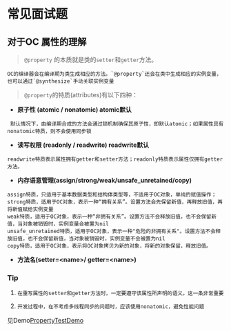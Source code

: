 # 常见面试题

## 对于OC 属性的理解

> `@property` 的本质就是类的`setter`和`getter`方法。
 
    OC的编译器会在编译期为类生成相应的方法。`@property`还会在类中生成相应的实例变量，也可以通过`@synthesize`手动关联实例变量

> `@property`的特质(attributes)有以下四种：

   -  **原子性 (atomic / nonatomic)   atomic默认** 
     
     默认情况下，由编译期合成的方法会通过锁机制确保其原子性，即默认atomic；如果属性具有nonatomic特质，则不会使用同步锁

   - **读写权限 (readonly / readwrite) readwrite默认**
    
    readwrite特质表示属性拥有getter和setter方法；readonly特质表示属性仅拥有getter方法。

   - **内存语意管理(assign/strong/weak/unsafe_unretained/copy)**
      
    assign特质，只适用于基本数据类型和结构体类型等，不适用于OC对象，单纯的赋值操作；
    strong特质，适用于OC对象，表示一种“拥有关系”。设置方法会先保留新值，再释放旧值，再将新值赋给实例变量
    weak特质，适用于OC对象，表示一种“非拥有关系”。设置方法不会释放旧值，也不会保留新值，当对象被销毁时，实例变量会被置为nil
    unsafe_unretained特质，适用于OC对象，表示一种"危险的非拥有关系"。设置方法不会释放旧值，也不会保留新值，当对象被销毁时，实例变量不会被置为nil
    copy特质，适用于OC对象，表示将OC对象拷贝为新的对象，将新的对象保留，释放旧值。

  - **方法名(setter=\<name\>/ getter=\<name\>)**
    

### Tip

1.  `在重写属性的setter和getter方法时，一定要遵守该属性所声明的语义。这一条非常重要`
    
   
2.  `开发过程中，在不考虑多线程同步的问题时，应该使用nonatomic，避免性能问题`

 见Demo[PropertyTestDemo][1]




[1]: https://github.com/ExistOrLive/DemoForLearning/tree/master/PropertyTestDemo

     


